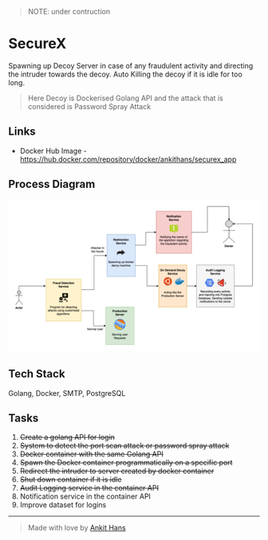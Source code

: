 > NOTE: under contruction

# SecureX
Spawning up Decoy Server in case of any fraudulent activity and directing the intruder towards the decoy. Auto Killing the decoy if it is idle for too long.


> Here Decoy is Dockerised Golang API and the attack that is considered is Password Spray Attack

## Links
- Docker Hub Image - https://hub.docker.com/repository/docker/ankithans/securex_app

<!-- <img src="./mockups/workflow.png" /> -->
## Process Diagram
<img src="./mockups/process.png" />

## Tech Stack
Golang, Docker, SMTP, PostgreSQL

## Tasks
1. ~~Create a golang API for login~~
2. ~~System to detect the port scan attack or password spray attack~~
3. ~~Docker container with the same Golang API~~
4. ~~Spawn the Docker container programmatically on a specific port~~
5. ~~Redirect the intruder to server created by docker container~~
6. ~~Shut down container if it is idle~~
7. ~~Audit Logging service in the container API~~
8. Notification service in the container API
9. Improve dataset for logins
---
> Made with love by [Ankit Hans](https://www.github.com/ankithans)